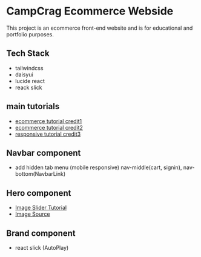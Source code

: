 # CampCrag Ecommerce Webside
This project is an ecommerce front-end website and is for educational and portfolio purposes.

## Tech Stack
- tailwindcss
- daisyui
- lucide react
- reack slick

## main tutorials
- [ecommerce tutorial credit1](https://www.youtube.com/watch?v=zyqkneMAnfc&t=2025s)
- [ecommerce tutorial credit2](https://www.youtube.com/watch?v=jbfuzcrfjqQ)
- [responsive tutorial credit3](https://www.youtube.com/watch?v=WbV3zRgpw_E&t=5418s)

## Navbar component
- add hidden tab menu (mobile responsive)
    nav-middle(cart, signin),
    nav-bottom(NavbarLink)
    

## Hero component
- [Image Slider Tutorial](https://www.youtube.com/watch?v=JuZABF3bEdg&t=256s)
- [Image Source](https://ozbackcountry.co.nz/)

## Brand component
- react slick (AutoPlay)


